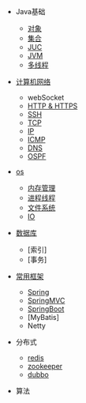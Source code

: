* Java基础
    * [对象](/object)
    * [集合](/collection/)
    * [JUC](/juc/)
    * [JVM](/jvm/)
    * [多线程](/thread)

* [计算机网络](/network)
    * webSocket
    * [HTTP & HTTPS](/?id=os)
    * [SSH](/?id=os)
    * [TCP](/?id=os)
    * [IP](/?id=os)
    * [ICMP](/icmp)
    * [DNS](/os)
    * [OSPF](/ospf) 
    
* [os](/os)
    * [内存管理](/?id=os)
    * [进程线程](/?id=os)
    * [文件系统](/?id=os)
    * [IO](/?id=os)

* [数据库](/database)
    * [索引]
    * [事务]
* [常用框架](/framework)
    * [Spring](/Spring)
    * [SpringMVC](/SpringMVC)
    * [SpringBoot](/SpringBoot/)
    * [MyBatis]
    * Netty

* 分布式
    * [redis](/redis)
    * [zookeeper](/zookeeper)
    * [dubbo](/dubbo)

* 算法
